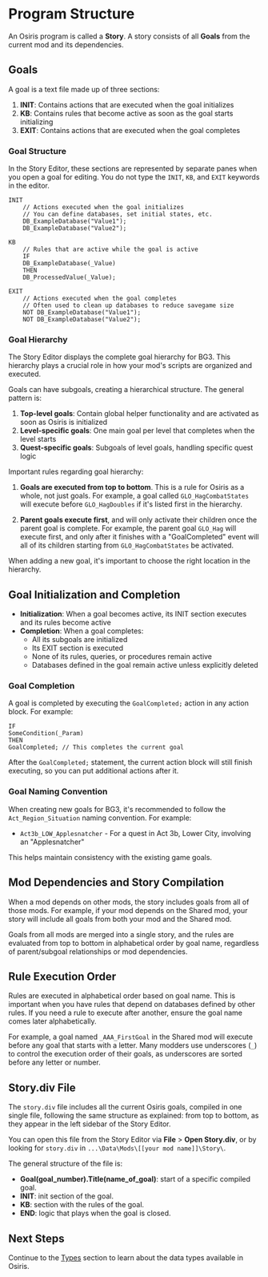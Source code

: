 # Program Structure

An Osiris program is called a **Story**. A story consists of all **Goals** from the current mod and its dependencies.

## Goals

A goal is a text file made up of three sections:

1. **INIT**: Contains actions that are executed when the goal initializes
2. **KB**: Contains rules that become active as soon as the goal starts initializing
3. **EXIT**: Contains actions that are executed when the goal completes

### Goal Structure

In the Story Editor, these sections are represented by separate panes when you open a goal for editing. You do not type the `INIT`, `KB`, and `EXIT` keywords in the editor.

```
INIT
    // Actions executed when the goal initializes
    // You can define databases, set initial states, etc.
    DB_ExampleDatabase("Value1");
    DB_ExampleDatabase("Value2");

KB
    // Rules that are active while the goal is active
    IF
    DB_ExampleDatabase(_Value)
    THEN
    DB_ProcessedValue(_Value);

EXIT
    // Actions executed when the goal completes
    // Often used to clean up databases to reduce savegame size
    NOT DB_ExampleDatabase("Value1");
    NOT DB_ExampleDatabase("Value2");
```

### Goal Hierarchy

The Story Editor displays the complete goal hierarchy for BG3. This hierarchy plays a crucial role in how your mod's scripts are organized and executed.

Goals can have subgoals, creating a hierarchical structure. The general pattern is:

1. **Top-level goals**: Contain global helper functionality and are activated as soon as Osiris is initialized
2. **Level-specific goals**: One main goal per level that completes when the level starts
3. **Quest-specific goals**: Subgoals of level goals, handling specific quest logic

Important rules regarding goal hierarchy:

1. **Goals are executed from top to bottom**. This is a rule for Osiris as a whole, not just goals. For example, a goal called `GLO_HagCombatStates` will execute before `GLO_HagDoubles` if it's listed first in the hierarchy.

2. **Parent goals execute first**, and will only activate their children once the parent goal is complete. For example, the parent goal `GLO_Hag` will execute first, and only after it finishes with a "GoalCompleted" event will all of its children starting from `GLO_HagCombatStates` be activated.

When adding a new goal, it's important to choose the right location in the hierarchy.

## Goal Initialization and Completion

- **Initialization**: When a goal becomes active, its INIT section executes and its rules become active
- **Completion**: When a goal completes:
  - All its subgoals are initialized
  - Its EXIT section is executed
  - None of its rules, queries, or procedures remain active
  - Databases defined in the goal remain active unless explicitly deleted

### Goal Completion

A goal is completed by executing the `GoalCompleted;` action in any action block. For example:

```
IF
SomeCondition(_Param)
THEN
GoalCompleted; // This completes the current goal
```

After the `GoalCompleted;` statement, the current action block will still finish executing, so you can put additional actions after it.

### Goal Naming Convention

When creating new goals for BG3, it's recommended to follow the `Act_Region_Situation` naming convention. For example:

- `Act3b_LOW_Applesnatcher` - For a quest in Act 3b, Lower City, involving an "Applesnatcher"

This helps maintain consistency with the existing game goals.

## Mod Dependencies and Story Compilation

When a mod depends on other mods, the story includes goals from all of those mods. For example, if your mod depends on the Shared mod, your story will include all goals from both your mod and the Shared mod.

Goals from all mods are merged into a single story, and the rules are evaluated from top to bottom in alphabetical order by goal name, regardless of parent/subgoal relationships or mod dependencies.

## Rule Execution Order

Rules are executed in alphabetical order based on goal name. This is important when you have rules that depend on databases defined by other rules. If you need a rule to execute after another, ensure the goal name comes later alphabetically.

For example, a goal named `_AAA_FirstGoal` in the Shared mod will execute before any goal that starts with a letter. Many modders use underscores (`_`) to control the execution order of their goals, as underscores are sorted before any letter or number.

## Story.div File

The `story.div` file includes all the current Osiris goals, compiled in one single file, following the same structure as explained: from top to bottom, as they appear in the left sidebar of the Story Editor.

You can open this file from the Story Editor via **File** > **Open Story.div**, or by looking for `story.div` in `...\Data\Mods\[[your mod name]]\Story\`.

The general structure of the file is:

- **Goal(goal_number).Title(name_of_goal)**: start of a specific compiled goal.
- **INIT**: init section of the goal.
- **KB**: section with the rules of the goal.
- **END**: logic that plays when the goal is closed.

## Next Steps

Continue to the [Types](Types.md) section to learn about the data types available in Osiris.
